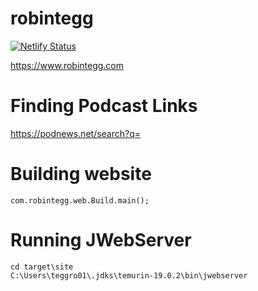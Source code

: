 # robintegg

[![Netlify Status](https://api.netlify.com/api/v1/badges/cea95cb7-873a-41fb-b028-c2971d68a889/deploy-status)](https://app.netlify.com/sites/awesome-golick-a6b04a/deploys)

https://www.robintegg.com

# Finding Podcast Links

https://podnews.net/search?q=

# Building website

```
com.robintegg.web.Build.main();
```

# Running JWebServer

```
cd target\site
C:\Users\teggro01\.jdks\temurin-19.0.2\bin\jwebserver   
```